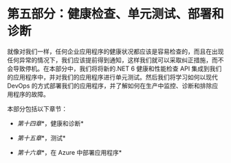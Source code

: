 # 第五部分：健康检查、单元测试、部署和诊断

就像对我们一样，任何企业应用程序的健康状况都应该是容易检查的，而且在出现任何异常的情况下，我们应该提前得到通知，这样我们就可以采取纠正措施，而不会导致停机。在本部分中，我们将将新的.NET 6 健康和性能检查 API 集成到我们的应用程序中，并对我们的应用程序进行单元测试。然后我们将学习如何以现代 DevOps 的方式部署我们的应用程序，并了解如何在生产中监控、诊断和排除应用程序的故障。

本部分包括以下章节：

+   *第十四章**，健康和诊断*

+   *第十五章**，测试*

+   *第十六章**，在 Azure 中部署应用程序*

